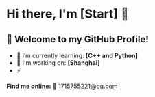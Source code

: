 # Hi there, I'm [Start] 👋


## 🚀 Welcome to my GitHub Profile!


- 🌱 I’m currently learning: **[C++ and Python]**
- 🔭 I'm working on: **[Shanghai]**
- ⚡




**Find me online:**
📧 1715755221@qq.com


